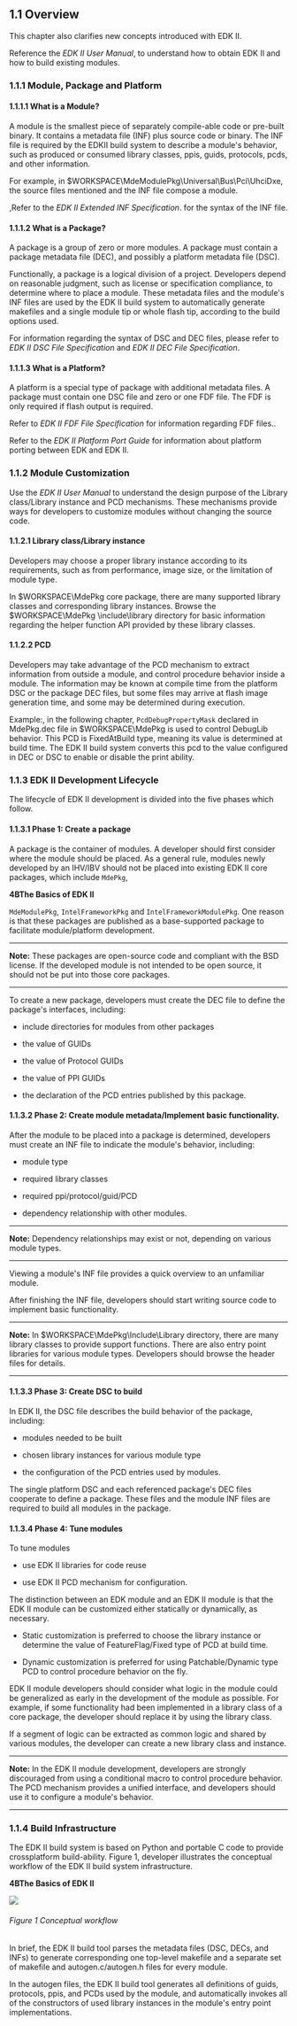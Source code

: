 <!--- @file
  1.1 Overview

  Copyright (c) 2010-2018, Intel Corporation. All rights reserved.<BR>

  Redistribution and use in source (original document form) and 'compiled'
  forms (converted to PDF, epub, HTML and other formats) with or without
  modification, are permitted provided that the following conditions are met:

  1) Redistributions of source code (original document form) must retain the
     above copyright notice, this list of conditions and the following
     disclaimer as the first lines of this file unmodified.

  2) Redistributions in compiled form (transformed to other DTDs, converted to
     PDF, epub, HTML and other formats) must reproduce the above copyright
     notice, this list of conditions and the following disclaimer in the
     documentation and/or other materials provided with the distribution.

  THIS DOCUMENTATION IS PROVIDED BY TIANOCORE PROJECT "AS IS" AND ANY EXPRESS OR
  IMPLIED WARRANTIES, INCLUDING, BUT NOT LIMITED TO, THE IMPLIED WARRANTIES OF
  MERCHANTABILITY AND FITNESS FOR A PARTICULAR PURPOSE ARE DISCLAIMED. IN NO
  EVENT SHALL TIANOCORE PROJECT  BE LIABLE FOR ANY DIRECT, INDIRECT, INCIDENTAL,
  SPECIAL, EXEMPLARY, OR CONSEQUENTIAL DAMAGES (INCLUDING, BUT NOT LIMITED TO,
  PROCUREMENT OF SUBSTITUTE GOODS OR SERVICES; LOSS OF USE, DATA, OR PROFITS;
  OR BUSINESS INTERRUPTION) HOWEVER CAUSED AND ON ANY THEORY OF LIABILITY,
  WHETHER IN CONTRACT, STRICT LIABILITY, OR TORT (INCLUDING NEGLIGENCE OR
  OTHERWISE) ARISING IN ANY WAY OUT OF THE USE OF THIS DOCUMENTATION, EVEN IF
  ADVISED OF THE POSSIBILITY OF SUCH DAMAGE.

-->

## 1.1 Overview

This chapter also clarifies new concepts introduced with EDK II.

Reference the _EDK II User Manual_, to understand how to obtain EDK II and how
to build existing modules.

### 1.1.1 Module, Package and Platform

#### 1.1.1.1 What is a Module?

A module is the smallest piece of separately compile-able code or pre-built
binary. It contains a metadata file (INF) plus source code or binary. The INF
file is required by the EDKII build system to describe a module's behavior,
such as produced or consumed library classes, ppis, guids, protocols, pcds, and
other information.

For example, in $WORKSPACE\MdeModulePkg\Universal\Bus\Pci\UhciDxe, the source
files mentioned and the INF file compose a module.

,Refer to the _EDK II Extended INF Specification_. for the syntax of the INF
file.

#### 1.1.1.2 What is a Package?

A package is a group of zero or more modules. A package must contain a package
metadata file (DEC), and possibly a platform metadata file (DSC).

Functionally, a package is a logical division of a project. Developers depend
on reasonable judgment, such as license or specification compliance, to
determine where to place a module. These metadata files and the module's INF
files are used by the EDK II build system to automatically generate makefiles
and a single module tip or whole flash tip, according to the build options used.

For information regarding the syntax of DSC and DEC files, please refer to _EDK
II DSC File Specification_ and _EDK II DEC File Specification_.

#### 1.1.1.3 What is a Platform?

A platform is a special type of package with additional metadata files. A
package must contain one DSC file and zero or one FDF file. The FDF is only
required if flash output is required.

Refer to _EDK II FDF File Specification_ for information regarding FDF files..

Refer to the _EDK II Platform Port Guide_ for information about platform
porting between EDK and EDK II.

### 1.1.2 Module Customization

Use the _EDK II User Manual_ to understand the design purpose of the Library
class/Library instance and PCD mechanisms. These mechanisms provide ways for
developers to customize modules without changing the source code.

#### 1.1.2.1 Library class/Library instance

Developers may choose a proper library instance according to its requirements,
such as from performance, image size, or the limitation of module type.

In $WORKSPACE\MdePkg core package, there are many supported library classes and
corresponding library instances. Browse the $WORKSPACE\MdePkg \include\library
directory for basic information regarding the helper function API provided by
these library classes.

#### 1.1.2.2 PCD

Developers may take advantage of the PCD mechanism to extract information from
outside a module, and control procedure behavior inside a module. The
information may be known at compile time from the platform DSC or the package
DEC files, but some files may arrive at flash image generation time, and some
may be determined during execution.

Example:, in the following chapter, `PcdDebugPropertyMask` declared in
MdePkg.dec file in $WORKSPACE\MdePkg is used to control DebugLib behavior. This
PCD is FixedAtBuild type, meaning its value is determined at build time. The
EDK II build system converts this pcd to the value configured in DEC or DSC to
enable or disable the print ability.

### 1.1.3 EDK II Development Lifecycle

The lifecycle of EDK II development is divided into the five phases which
follow.

#### 1.1.3.1 Phase 1: Create a package

A package is the container of modules. A developer should first consider where
the module should be placed. As a general rule, modules newly developed by an
IHV/IBV should not be placed into existing EDK II core packages, which include
`MdePkg`,

**4BThe Basics of EDK II**

`MdeModulePkg`, `IntelFrameworkPkg` and `IntelFrameworkModulePkg`. One reason
is that these packages are published as a base-supported package to facilitate
module/platform development.

**********
**Note:** These packages are open-source code and compliant with the BSD
license. If the developed module is not intended to be open source, it should
not be put into those core packages.
**********

To create a new package, developers must create the DEC file to define the
package's interfaces, including:

* include directories for modules from other packages

* the value of GUIDs

* the value of Protocol GUIDs

* the value of PPI GUIDs

* the declaration of the PCD entries published by this package.

#### 1.1.3.2 Phase 2: Create module metadata/Implement basic functionality.

After the module to be placed into a package is determined, developers must
create an INF file to indicate the module's behavior, including:

* module type

* required library classes

* required ppi/protocol/guid/PCD

* dependency relationship with other modules.

**********
**Note:** Dependency relationships may exist or not, depending on various
module types.
**********

Viewing a module's INF file provides a quick overview to an unfamiliar module.

After finishing the INF file, developers should start writing source code to
implement basic functionality.

**********
**Note:** In $WORKSPACE\MdePkg\Include\Library directory, there are many
library classes to provide support functions. There are also entry point
libraries for various module types. Developers should browse the header files
for details.
**********

#### 1.1.3.3 Phase 3: Create DSC to build

In EDK II, the DSC file describes the build behavior of the package, including:

* modules needed to be built

* chosen library instances for various module type

* the configuration of the PCD entries used by modules.

The single platform DSC and each referenced package's DEC files cooperate to
define a package. These files and the module INF files are required to build
all modules in the package.

#### 1.1.3.4 Phase 4: Tune modules

To tune modules

* use EDK II libraries for code reuse

* use EDK II PCD mechanism for configuration.

The distinction between an EDK module and an EDK II module is that the EDK II
module can be customized either statically or dynamically, as necessary.

* Static customization is preferred to choose the library instance or determine
  the value of FeatureFlag/Fixed type of PCD at build time.

* Dynamic customization is preferred for using Patchable/Dynamic type PCD to
  control procedure behavior on the fly.

EDK II module developers should consider what logic in the module could be
generalized as early in the development of the module as possible. For example,
if some functionality had been implemented in a library class of a core
package, the developer should replace it by using the library class.

If a segment of logic can be extracted as common logic and shared by various
modules, the developer can create a new library class and instance.

**********
**Note:** In the EDK II module development, developers are strongly discouraged
from using a conditional macro to control procedure behavior. The PCD mechanism
provides a unified interface, and developers should use it to configure a
module's behavior.
**********

### 1.1.4 Build Infrastructure

The EDK II build system is based on Python and portable C code to provide
crossplatform build-ability. Figure 1, developer illustrates the conceptual
workflow of the EDK II build system infrastructure.

**4BThe Basics of EDK II**

![](../media/image1.jpg)

###### Figure 1 Conceptual workflow

In brief, the EDK II build tool parses the metadata files (DSC, DECs, and
INFs) to generate corresponding one top-level makefile and a separate set of
makefile and autogen.c/autogen.h files for every module.

In the autogen files, the EDK II build tool generates all definitions of guids,
protocols, ppis, and PCDs used by the module, and automatically invokes all of
the constructors of used library instances in the module's entry point
implementations.
